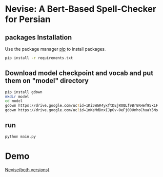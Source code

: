 # Nevise: A Bert-Based Spell-Checker for Persian


## packages Installation

Use the package manager [pip](https://pip.pypa.io/en/stable/) to install packages.

```bash
pip install -r requirements.txt
```
## Download model checkpoint and vocab and put them on "model" directory


```bash
pip install gdown
mkdir model
cd model
gdown https://drive.google.com/uc?id=1Ki5WGR4yxftDEjROQLf9Br8KHef95k1F
gdown https://drive.google.com/uc?id=1nKeMdDnxIJpOv-OeFj00UnhoChuaY5Ns
```
## run


```bash
python main.py
```
# Demo

[Nevise(both versions)](https://dadmatech.ir/#/products/SpellChecker)
